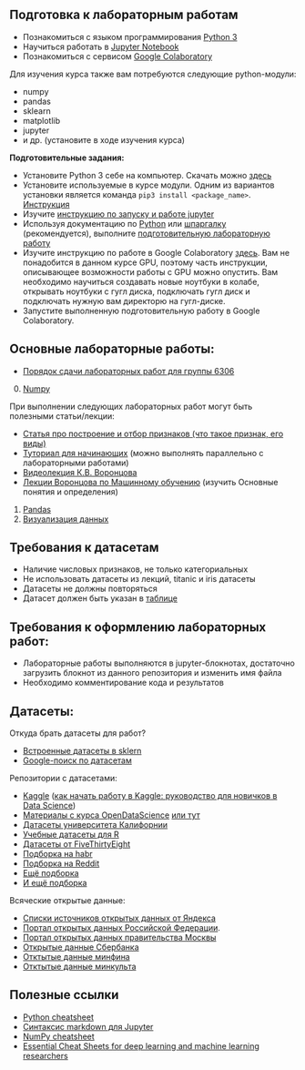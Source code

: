 ## Подготовка к лабораторным работам 
- Познакомиться с языком программирования [Python 3](https://www.python.org/)
- Научиться работать в [Jupyter Notebook](https://jupyter.org/)
- Познакомиться с сервисом [Google Colaboratory](https://colab.research.google.com/?hl=ru)

Для изучения курса также вам потребуются следующие python-модули: 
- numpy
- pandas
- sklearn
- matplotlib
- jupyter
- и др. (установите в ходе изучения курса)


**Подготовительные задания:**
- Установите Python 3 себе на компьютер. Скачать можно [здесь](https://www.python.org/downloads/)
- Установите используемые в курсе модули. Одним из вариантов установки является команда `pip3 install <package_name>`. [Инструкция](https://docs.python.org/3/installing/index.html)
- Изучите [инструкцию по запуску и работе jupyter](https://pythonru.com/baza-znanij/jupyter-notebook-dlja-nachinajushhih)
- Используя документацию по [Python](https://docs.python.org/3/index.html) или [шпаргалку](https://websitesetup.org/python-cheat-sheet/) (рекомендуется), выполните [подготовительную лабораторную работу](6306/lab_prep_python_groupNumber_SecondName.ipynb)
- Изучите инструкцию по работе в Google Colaboratory [здесь](http://texno.info/etc/kratkoe-rukovodstvo-po-rabote-s-google-colab/). Вам не понадобится в данном курсе GPU, поэтому часть инструкции, описывающее возможности работы с GPU можно опустить. Вам необходимо научиться создавать новые ноутбуки в колабе, открывать ноутбуки с гугл диска, подключать гугл диск и подключать нужную вам директорю на гугл-диске.
- Запустите выполненную подготовительную работу в Google Colaboratory.

## Основные лабораторные работы:
- [Порядок сдачи лабораторных работ для группы 6306](GAMERULES_6306.md) 
0. [Numpy](tasks/lab_0_numpy_groupNumber_SecondName.ipynb)

При выполнении следующих лабораторных работ могут быть полезными статьи/лекции:
- [Статья про построение и отбор признаков (что такое признак, его виды)](https://proglib.io/p/postroenie-i-otbor-priznakov-chast-1-feature-engineering-2021-09-15)
- [Туториал для начинающих](https://mlbootcamp.ru/ru/article/tutorial/) (можно выполнять параллельно с лабораторными работами)
- [Видеолекция К.В. Воронцова](https://www.youtube.com/watch?v=qLBkB4sMztk)
- [Лекции Воронцова по Машинному обучению](http://www.machinelearning.ru/wiki/images/6/6d/Voron-ML-1.pdf)  (изучить Основные понятия и определения)

1. [Pandas](tasks/lab_1_pandas_groupNumber_SecondName.ipynb) 
2. [Визуализация данных](tasks/lab_2_visual_groupNumber_SecondName.ipynb)



## Требования к датасетам
- Наличие числовых признаков, не только категориальных
- Не использовать датасеты из лекций, titanic и iris датасеты
- Датасеты не должны повторяться 
- Датасет должен быть указан в [таблице](https://docs.google.com/spreadsheets/d/187a_XkTKoSrReX-Sykr2MWWngtz3tuguYOFpfLG1KV0/edit?usp=sharing)

## Требования к оформлению лабораторных работ:
- Лабораторные работы выполняются в jupyter-блокнотах, достаточно загрузить блокнот из данного репозитория и изменить имя файла
- Необходимо комментирование кода и результатов 

## Датасеты:

Откуда брать датасеты для работ?

* [Встроенные датасеты в sklern](https://scikit-learn.org/stable/datasets/index.html)
* [Google-поиск по датасетам](https://datasetsearch.research.google.com/) 

Репозитории с датасетами: 
* [Kaggle](https://www.kaggle.com/datasets)
    ([как начать работу в Kaggle: руководство для новичков в Data Science](https://habr.com/ru/post/248395/))
* [Материалы с курса OpenDataScience](https://nbviewer.jupyter.org/github/Yorko/mlcourse.ai/tree/master/data/) [или тут]( https://github.com/Yorko/mlcourse.ai/tree/master/data/)
* [Датасеты университета Калифорнии](https://archive.ics.uci.edu/ml/datasets.php)
* [Учебные датасеты для R](https://vincentarelbundock.github.io/Rdatasets/datasets.html)
* [Датасеты от FiveThirtyEight](https://data.fivethirtyeight.com/)
* [Подборка на habr](https://habr.com/ru/post/452740/)
* [Подборка на Reddit](https://www.reddit.com/r/datasets/)
* [Ещё подборка](https://towardsai.net/p/machine-learning/best-free-datasets-for-machine-learning-and-data-science/stanfordai/3451/)
* [И ещё подборка](https://towardsdatascience.com/top-sources-for-machine-learning-datasets-bb6d0dc3378b)

Всяческие открытые данные: 
* [Списки источников открытых данных от Яндекса](https://yandex.ru/promo/oda/useful)
* [Портал открытых данных Российской Федерации](https://data.gov.ru/). 
* [Портал открытых данных правительства Москвы](https://data.mos.ru/opendata)
* [Открытые данные Сбербанка](https://www.sberbank.com/ru/analytics/opendata)
* [Отктытые данные минфина](https://www.minfin.ru/opendata/)
* [Отктытые данные минкульта](https://opendata.mkrf.ru/opendata/)

## Полезные ссылки

* [Python cheatsheet](https://websitesetup.org/python-cheat-sheet/)
* [Синтаксис markdown для Jupyter](https://sourceforge.net/p/jupiter/wiki/markdown_syntax/)
* [NumPy cheatsheet](https://s3.amazonaws.com/assets.datacamp.com/blog_assets/Numpy_Python_Cheat_Sheet.pdf)
* [Essential Cheat Sheets for deep learning and machine learning researchers](https://github.com/kailashahirwar/cheatsheets-ai)


